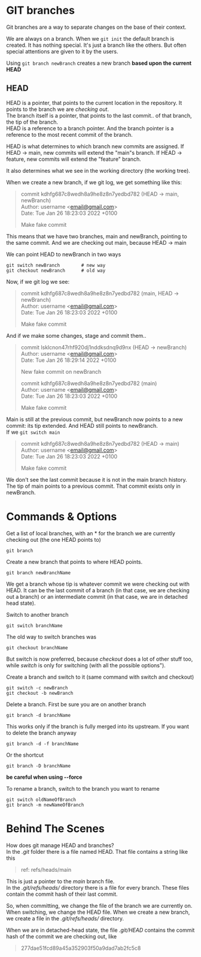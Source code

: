 # GIT branches

Git branches are a way to separate changes on the base of their context.  

We are always on a branch. When we `git init` the default branch is created. It has nothing special. It's just a branch like the others. But often special attentions are given to it by the users. 

Using `git branch newBranch` creates a new branch **based upon the current HEAD**


## HEAD

HEAD is a pointer, that points to the current location in the repository. It points to the branch we are *checking out*.  
The branch itself is a pointer, that points to the last commit.. of that branch, the tip of the branch.  
HEAD is a reference to a branch pointer. And the branch pointer is a reference to the most recent commit of the branch.

HEAD is what determines to which branch new commits are assigned. If HEAD -> main, new commits will extend the "main"s branch. If HEAD -> feature, new commits will extend the "feature" branch.

It also determines what we see in the working directory (the working tree).  

When we create a new branch, if we git log, we get something like this:  
> commit kdhfg687c8wedh8a9he8z8n7yedbd782 (HEAD -> main, newBranch)  
> Author: username \<email@gmail.com>  
> Date:   Tue Jan 26 18:23:03 2022 +0100  
>
>    Make fake commit  

This means that we have two branches, main and newBranch, pointing to the same commit. And we are checking out main, because HEAD -> main

We can point HEAD to newBranch in two ways
```
git switch newBranch        # new way
git checkout newBranch      # old way
```

Now, if we git log we see:  

> commit kdhfg687c8wedh8a9he8z8n7yedbd782 (main, HEAD -> newBranch)  
> Author: username \<email@gmail.com>  
> Date:   Tue Jan 26 18:23:03 2022 +0100  
>
>    Make fake commit  

And if we make some changes, stage and commit them..  

> commit lsklcnon47rhf920dj1nddksdnq9d9nx (HEAD -> newBranch)  
> Author: username \<email@gmail.com>  
> Date:   Tue Jan 26 18:29:14 2022 +0100  
>
>    New fake commit on newBranch 
>
> commit kdhfg687c8wedh8a9he8z8n7yedbd782 (main)  
> Author: username \<email@gmail.com>  
> Date:   Tue Jan 26 18:23:03 2022 +0100  
>
>    Make fake commit 

Main is still at the previous commit, but newBranch now points to a new commit: its tip extended. And HEAD still points to newBranch.  
If we `git switch main`  

> commit kdhfg687c8wedh8a9he8z8n7yedbd782 (HEAD -> main)  
> Author: username \<email@gmail.com>  
> Date:   Tue Jan 26 18:23:03 2022 +0100  
>
>    Make fake commit 

We don't see the last commit because it is not in the main branch history. The tip of main points to a previous commit. That commit exists only in newBranch.


# Commands & Options

Get a list of local branches, with an * for the branch we are currently checking out (the one HEAD points to)
```
git branch     
```

Create a new branch that points to where HEAD points. 
```
git branch newBranchName
```
We get a branch whose tip is whatever commit we were checking out with HEAD. It can be the last commit of a branch (in that case, we are checking out a branch) or an intermediate commit (in that case, we are in detached head state).  

Switch to another branch
```
git switch branchName
```

The old way to switch branches was 
```
git checkout branchName
```
But switch is now preferred, because *checkout* does a lot of other stuff too, while *switch* is only for switching (with all the possible options").  

Create a branch and switch to it (same command with switch and checkout)
```
git switch -c newBranch
git checkout -b newBranch
```  

Delete a branch. First be sure you are on another branch
```
git branch -d branchName
```
This works only if the branch is fully merged into its upstream. If you want to delete the branch anyway
```
git branch -d -f branchName
```
Or the shortcut
```
git branch -D branchName
```
**be careful when using --force**

To rename a branch, switch to the branch you want to rename
```
git switch oldNameOfBranch
git branch -m newNameOfBranch
```

# Behind The Scenes

How does git manage HEAD and branches?  
In the *.git* folder there is a file named HEAD. That file contains a string like this

> ref: refs/heads/main

This is just a pointer to the *main* branch file.  
In the *.git/refs/heads/* directory there is a file for every branch. These files contain the commit hash of their last commit.  

So, when committing, we change the file of the branch we are currently on. When switching, we change the HEAD file. When we create a new branch, we create a file in the *.git/refs/heads/* directory.

When we are in detached-head state, the file *.git/HEAD* contains the commit hash of the commit we are checking out, like

> 277dae51fcd89a45a352903f50a9dad7ab2fc5c8






